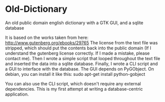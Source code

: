 # Old-Dictionary
An old public domain english dictionary with a GTK GUI, and a sqlite database

It is based on the works taken from here:
http://www.gutenberg.org/ebooks/29765
The license from the text file was stripped, which should put the contents back into the public domain (If I understand the gutenberg license correctly. If I made a mistake, please contact me).
Then I wrote a simple script that looped throughout the text file and inserted the data into a sqlite database.
Finally, I wrote a CLI script and a GUI to interface with the database.
The GUI depends on PyGObject. On debian, you can install it like this:
sudo apt-get install python-gobject

You can also use the CLI script, which doesn't require any external dependencies.
This is my first attempt at writing a database-centric application.
